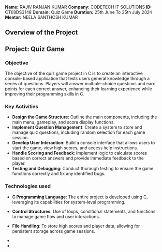 **Name:** RAJIV RANJAN KUMAR
**Company:** CODETECH IT SOLUTIONS
**ID:** CT08DS3148
**Domain:** Quiz Game
**Duration:** 25th June To 25th July 2024
**Mentor:** NEELA SANTHOSH KUMAR


## Overview of the Project

## Project: Quiz Game

### Objective
The objective of the quiz game project in C is to create an interactive console-based application that tests users general knowledge through a series of questions. Players will answer multiple-choice questions and earn points for each correct answer, enhancing their learning experience while improving their programming skills in C.

### Key Activities
- **Design the Game Structure**: Outline the main components, including the main menu, gameplay, and score display functions.
- **Implement Question Management**: Create a system to store and manage quiz questions, including random selection for each game session.
- **Develop User Interaction**: Build a console interface that allows users to start the game, view high scores, and access help instructions.
- **Handle Scoring and Feedback**: Implement logic to calculate scores based on correct answers and provide immediate feedback to the player.
- **Testing and Debugging**: Conduct thorough testing to ensure the game functions correctly and fix any identified bugs.

### Technologies used
- **C Programming Language**: The entire project is developed using C, leveraging its capabilities for system-level programming.
- **Control Structures**: Use of loops, conditional statements, and functions to manage game flow and user interactions.
- **File Handling**: To store high scores and player data, allowing for persistent storage across game sessions.




-
- 
